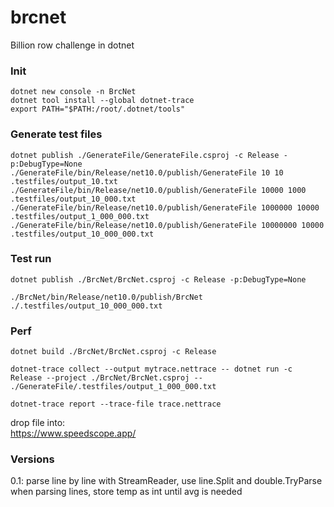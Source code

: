 # brcnet
Billion row challenge in dotnet

### Init
```
dotnet new console -n BrcNet
dotnet tool install --global dotnet-trace
export PATH="$PATH:/root/.dotnet/tools"
```

### Generate test files
```
dotnet publish ./GenerateFile/GenerateFile.csproj -c Release -p:DebugType=None
./GenerateFile/bin/Release/net10.0/publish/GenerateFile 10 10 .testfiles/output_10.txt
./GenerateFile/bin/Release/net10.0/publish/GenerateFile 10000 1000 .testfiles/output_10_000.txt
./GenerateFile/bin/Release/net10.0/publish/GenerateFile 1000000 10000 .testfiles/output_1_000_000.txt
./GenerateFile/bin/Release/net10.0/publish/GenerateFile 10000000 10000 .testfiles/output_10_000_000.txt
```

### Test run
```
dotnet publish ./BrcNet/BrcNet.csproj -c Release -p:DebugType=None

./BrcNet/bin/Release/net10.0/publish/BrcNet ./.testfiles/output_10_000_000.txt
```


### Perf 
```
dotnet build ./BrcNet/BrcNet.csproj -c Release

dotnet-trace collect --output mytrace.nettrace -- dotnet run -c Release --project ./BrcNet/BrcNet.csproj -- ./GenerateFile/.testfiles/output_1_000_000.txt

dotnet-trace report --trace-file trace.nettrace
```

drop file into:  
https://www.speedscope.app/ 

### Versions

0.1: parse line by line with StreamReader, use line.Split and double.TryParse when parsing lines, store temp as int until avg is needed


